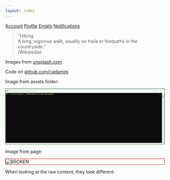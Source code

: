 ```yaml
---
layout: index
---
```


<nav class="menu" aria-label="Person settings">
  <a class="menu-item" href="#url" aria-current="page">Account</a>
  <a class="menu-item" href="#url">Profile</a>
  <a class="menu-item" href="#url">Emails</a>
  <a class="menu-item" href="#url">Notifications</a>
</nav>

<div class="section-welcome">
  <blockquote cite="https://en.wikipedia.org/wiki/Hiking">
    "Hiking.<br>A long, vigorous walk, usually on trails or footpaths in the countryside."<br>(Wikipedia)
  </blockquote>
</div>

<div class="footer">
  <p>Images from <a href="https://unsplash.com">unsplash.com</a> </p>
  <p>Code on <a href="https://github.com/cadamini/cadamini.github.io">github.com/cadamini</a></p>
</div>

Image from assets folder:  

<div style="border:1px solid green">
<img src="/assets/images/RegexSyntaxHighlighting.gif" alt="WORKING">
</div>

Image from page:  

<div style="border:1px solid red">
<img src="/assets/images/RegexSyntaxHighlighting1.gif" alt="BROKEN">
</div>

When looking at the raw content, they look different.

